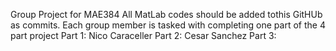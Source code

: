Group Project for MAE384
All MatLab codes should be added tothis GitHUb as commits. Each group member is tasked with completing one part of the 4 part project
Part 1: Nico Caraceller 
Part 2: Cesar Sanchez
Part 3: 
